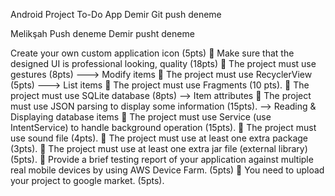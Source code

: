 Android Project To-Do App
Demir Git push deneme

Melikşah Push deneme
Demir pusht deneme

Create your own custom application icon (5pts)
 Make sure that the designed UI is professional looking, quality (18pts)
 The project must use gestures (8pts) ---> Modify items
 The project must use RecyclerView (5pts) ---> List items
 The project must use Fragments (10 pts).
 The project must use SQLite database (8pts) --> Item attributes
 The project must use JSON parsing to display some information (15pts). --> Reading & Displaying database items
 The project must use Service (use IntentService) to handle background operation (15pts).
 The project must use sound file (4pts).
 The project must use at least one extra package (3pts).
 The project must use at least one extra jar file (external library) (5pts).
 Provide a brief testing report of your application against multiple real mobile devices by
using AWS Device Farm.  (5pts)
 You need to upload your project to google market. (5pts).